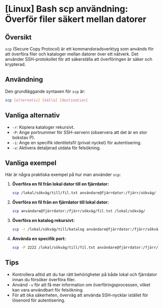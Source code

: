 # [Linux] Bash scp användning: Överför filer säkert mellan datorer

## Översikt
`scp` (Secure Copy Protocol) är ett kommandoradsverktyg som används för att överföra filer och kataloger mellan datorer över ett nätverk. Det använder SSH-protokollet för att säkerställa att överföringen är säker och krypterad.

## Användning
Den grundläggande syntaxen för `scp` är:

```bash
scp [alternativ] [källa] [destination]
```

## Vanliga alternativ
- `-r`: Kopiera kataloger rekursivt.
- `-P`: Ange portnummer för SSH-servern (observera att det är en stor bokstav P).
- `-i`: Ange en specifik identitetsfil (privat nyckel) för autentisering.
- `-v`: Aktivera detaljerad utdata för felsökning.

## Vanliga exempel
Här är några praktiska exempel på hur man använder `scp`:

1. **Överföra en fil från lokal dator till en fjärrdator:**
   ```bash
   scp /lokal/sökväg/till/fil.txt användare@fjärrdator:/fjärr/sökväg/
   ```

2. **Överföra en fil från en fjärrdator till lokal dator:**
   ```bash
   scp användare@fjärrdator:/fjärr/sökväg/fil.txt /lokal/sökväg/
   ```

3. **Överföra en katalog rekursivt:**
   ```bash
   scp -r /lokal/sökväg/till/katalog användare@fjärrdator:/fjärr/sökväg/
   ```

4. **Använda en specifik port:**
   ```bash
   scp -P 2222 /lokal/sökväg/till/fil.txt användare@fjärrdator:/fjärr/sökväg/
   ```

## Tips
- Kontrollera alltid att du har rätt behörigheter på både lokal och fjärrdator innan du försöker överföra filer.
- Använd `-v` för att få mer information om överföringsprocessen, vilket kan vara användbart för felsökning.
- För att öka säkerheten, överväg att använda SSH-nycklar istället för lösenord för autentisering.